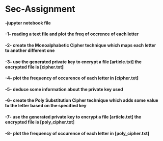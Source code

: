 # Sec-Assignment

#### -jupyter notebook file

#### -1- reading a text file and plot the freq of occrence of each letter
#### -2- create the Monoalphabetic Cipher technique which maps each letter to another different one
#### -3- use the generated private key to encrypt a file  [article.txt]  the encrypted file is [cipher.txt]
#### -4- plot the frequency of occurence of each letter in [cipher.txt]
#### -5- deduce some information about the private key used  

#### -6- create the Poly Substitution Cipher technique which adds some value to the letter based on the specified key 
#### -7- use the generated private key to encrypt a file  [article.txt]  the encrypted file is [poly_cipher.txt]
#### -8- plot the frequency of occurence of each letter in [poly_cipher.txt]

